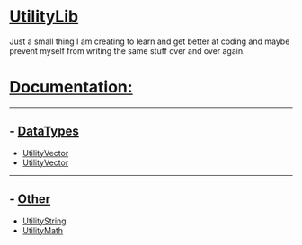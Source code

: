 # [UtilityLib](UtilityLib)

Just a small thing I am creating to learn and get better at coding
and maybe prevent myself from writing the same stuff over and over
again.

# [Documentation:](Documentation)

---
## - [DataTypes](Documentation/DataTypes)
- [UtilityVector](Documentation/DataTypes/UtilityVector.md)
- [UtilityVector](Documentation/DataTypes/UtilityList.md)

---
## - [Other](Documentation)
- [UtilityString](Documentation/UtilityString.md)
- [UtilityMath](Documentation/UtilityMath.md)
